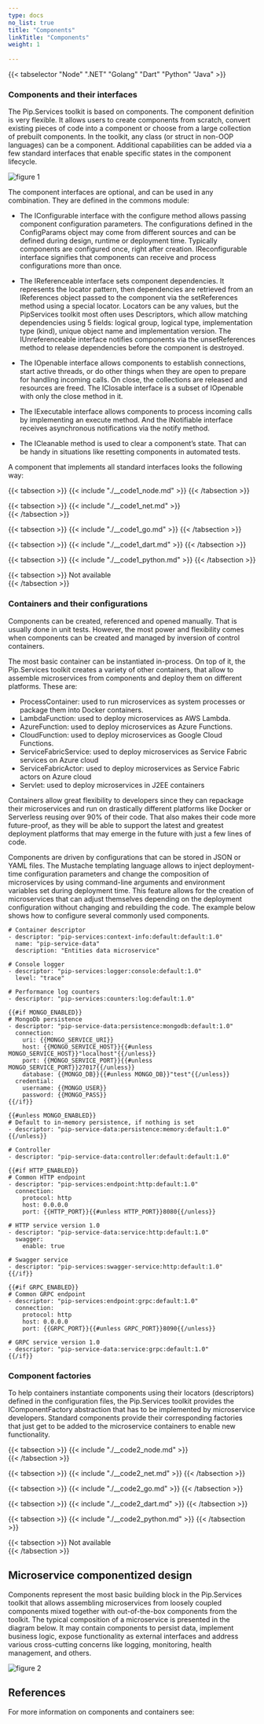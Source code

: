 ```yaml
---
type: docs
no_list: true
title: "Components"
linkTitle: "Components"
weight: 1
     
---
```


{{< tabselector "Node" ".NET" "Golang" "Dart" "Python" "Java" >}}

### Components and their interfaces

The Pip.Services toolkit is based on components. The component definition is very flexible. It allows users to create components from scratch, convert existing pieces of code into a component or choose from a large collection of prebuilt components. In the toolkit, any class (or struct in non-OOP languages) can be a component. Additional capabilities can be added via a few standard interfaces that enable specific states in the component lifecycle.

![figure 1](./figure1.svg)

The component interfaces are optional, and can be used in any combination. They are defined in the commons module:

- The IConfigurable interface with the configure method allows passing component configuration parameters. The configurations defined in the ConfigParams object may come from different sources and can be defined during design, runtime or deployment time. Typically components are configured once, right after creation. IReconfigurable interface signifies that components can receive and process configurations more than once.

- The IReferenceable interface sets component dependencies. It represents the locator pattern, then dependencies are retrieved from an IReferences object passed to the component via the setReferences method using a special locator. Locators can be any values, but the PipServices toolkit most often uses Descriptors, which allow matching dependencies using 5 fields: logical group, logical type, implementation type (kind), unique object name and implementation version. The IUnreferenceable interface notifies components via the unsetReferences method to release dependencies before the component is destroyed.

- The IOpenable interface allows components to establish connections, start active threads, or do other things when they are open to prepare for handling incoming calls. On close, the collections are released and resources are freed. The IClosable interface is a subset of IOpenable with only the close method in it.

- The IExecutable interface allows components to process incoming calls by implementing an execute method. And the INotifiable interface receives asynchronous notifications via the notify method.

- The ICleanable method is used to clear a component’s state. That can be handy in situations like resetting components in automated tests.

A component that implements all standard interfaces looks the following way:

{{< tabsection >}}
  {{< include "./__code1_node.md" >}}
{{< /tabsection >}}

{{< tabsection >}}
  {{< include "./__code1_net.md" >}}  
{{< /tabsection >}}

{{< tabsection >}}
  {{< include "./__code1_go.md" >}}
{{< /tabsection >}}

{{< tabsection >}}
  {{< include "./__code1_dart.md" >}}
{{< /tabsection >}}

{{< tabsection >}}
  {{< include "./__code1_python.md" >}}
{{< /tabsection >}}

{{< tabsection >}}
  Not available  
{{< /tabsection >}}

### Containers and their configurations

Components can be created, referenced and opened manually. That is usually done in unit tests. However, the most power and flexibility comes when components can be created and managed by inversion of control containers.

The most basic container can be instantiated in-process. On top of it, the Pip.Services toolkit creates a variety of other containers, that allow to assemble microservices from components and deploy them on different platforms. These are:

- ProcessContainer: used to run microservices as system processes or package them into Docker containers.
- LambdaFunction: used to deploy microservices as AWS Lambda.
- AzureFunction: used to deploy microservices as Azure Functions.
- CloudFunction: used to deploy microservices as Google Cloud Functions.
- ServiceFabricService: used to deploy microservices as Service Fabric services on Azure cloud
- ServiceFabricActor: used to deploy microservices as Service Fabric actors on Azure cloud 
- Servlet: used to deploy microservices in J2EE containers

Containers allow great flexibility to developers since they can repackage their microservices and run on drastically different platforms like Docker or Serverless reusing over 90% of their code. That also makes their code more future-proof, as they will be able to support the latest and greatest deployment platforms that may emerge in the future with just a few lines of code.

Components are driven by configurations that can be stored in JSON or YAML files. The Mustache templating language allows to inject deployment-time configuration parameters and change the composition of microservices by using command-line arguments and environment variables set during deployment time. This feature allows for the creation of microservices that can adjust themselves depending on the deployment configuration without changing and rebuilding the code. The example below shows how to configure several commonly used components.

```
# Container descriptor
- descriptor: "pip-services:context-info:default:default:1.0"
  name: "pip-service-data"
  description: "Entities data microservice"

# Console logger
- descriptor: "pip-services:logger:console:default:1.0"
  level: "trace"

# Performance log counters
- descriptor: "pip-services:counters:log:default:1.0"

{{#if MONGO_ENABLED}}
# MongoDb persistence
- descriptor: "pip-service-data:persistence:mongodb:default:1.0"
  connection:
    uri: {{MONGO_SERVICE_URI}}
    host: {{MONGO_SERVICE_HOST}}{{#unless MONGO_SERVICE_HOST}}"localhost"{{/unless}}
    port: {{MONGO_SERVICE_PORT}}{{#unless MONGO_SERVICE_PORT}}27017{{/unless}}
    database: {{MONGO_DB}}{{#unless MONGO_DB}}"test"{{/unless}}
  credential:
    username: {{MONGO_USER}}
    password: {{MONGO_PASS}}
{{/if}}

{{#unless MONGO_ENABLED}}
# Default to in-memory persistence, if nothing is set
- descriptor: "pip-service-data:persistence:memory:default:1.0"
{{/unless}}

# Controller
- descriptor: "pip-service-data:controller:default:default:1.0"

{{#if HTTP_ENABLED}}
# Common HTTP endpoint
- descriptor: "pip-services:endpoint:http:default:1.0"
  connection:
    protocol: http
    host: 0.0.0.0
    port: {{HTTP_PORT}}{{#unless HTTP_PORT}}8080{{/unless}}

# HTTP service version 1.0
- descriptor: "pip-service-data:service:http:default:1.0"
  swagger:
    enable: true

# Swagger service
- descriptor: "pip-services:swagger-service:http:default:1.0"
{{/if}}

{{#if GRPC_ENABLED}}
# Common GRPC endpoint
- descriptor: "pip-services:endpoint:grpc:default:1.0"
  connection:
    protocol: http
    host: 0.0.0.0
    port: {{GRPC_PORT}}{{#unless GRPC_PORT}}8090{{/unless}}

# GRPC service version 1.0
- descriptor: "pip-service-data:service:grpc:default:1.0"
{{/if}}
```

### Component factories

To help containers instantiate components using their locators (descriptors) defined in the configuration files, the Pip.Services toolkit provides the IComponentFactory abstraction that has to be implemented by microservice developers. Standard components provide their corresponding factories that just get to be added to the microservice containers to enable new functionality.

{{< tabsection >}}
  {{< include "./__code2_node.md" >}}  
{{< /tabsection >}}

{{< tabsection >}}
  {{< include "./__code2_net.md" >}}
{{< /tabsection >}}

{{< tabsection >}}
  {{< include "./__code2_go.md" >}}
{{< /tabsection >}}

{{< tabsection >}}
  {{< include "./__code2_dart.md" >}}
{{< /tabsection >}}

{{< tabsection >}}
  {{< include "./__code2_python.md" >}}
{{< /tabsection >}}

{{< tabsection >}}
  Not available  
{{< /tabsection >}}

## Microservice componentized design

Components represent the most basic building block in the Pip.Services toolkit that allows assembling microservices from loosely coupled components mixed together with out-of-the-box components from the toolkit. The typical composition of a microservice is presented in the diagram below. It may contain components to persist data, implement business logic, expose functionality as external interfaces and address various cross-cutting concerns like logging, monitoring, health management, and others.

![figure 2](./figure2.svg)

## References
For more information on components and containers see:
